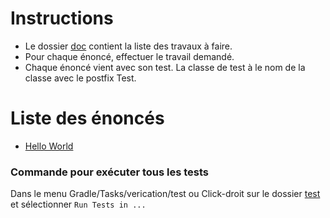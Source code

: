 # Instructions
* Le dossier [doc](/doc) contient la liste des travaux à faire.
* Pour chaque énoncé, effectuer le travail demandé.
* Chaque énoncé vient avec son test. La classe de test à le nom de la classe avec le postfix Test.

# Liste des énoncés
* [Hello World](doc/Hello%20World.md)

### Commande pour exécuter tous les tests
Dans le menu Gradle/Tasks/verication/test
ou
Click-droit sur le dossier [test](/src/test) et sélectionner `Run Tests in ...`
